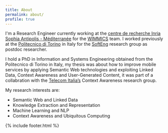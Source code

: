 ```yaml
---
title: About
permalink: about/
profile: true
---
```


I'm a Research Engineer currently working at the [centre de recherche Inria Sophia Antipolis - Méditerranée](http://www.inria.fr/centre/sophia) for the [WIMMICS](http://wimmics.inria.fr) team. I worked previously at the [Politecnico di Torino](http://www.polito.it) in Italy for the [SoftEng](http://softeng.polito.it) research group as postdoc researcher. 

I hold a PhD in Information and Systems Engineering obtained from the Politecnico di Torino in Italy, my thesis was about how to improve mobile services by applying Semantic Web technologies and exploiting Linked Data, Context Awareness and User-Generated Content, it was part of a collabration with the [Telecom Italia’s](http://www.telecomitalia.com/tit/en/about-us/business/activities/telecom-italia-lab.html) Context Awareness research group.

My research interests are:
- Semantic Web and Linked Data
- Knowledge Extraction and Representation
- Machine Learning and NLP
- Context Awareness and Ubiquitous Computing


{% include footer.html %}
